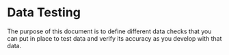 # Data Testing
The purpose of this document is to define different data checks that you can
put in place to test data and verify its accuracy as you develop with that data.

